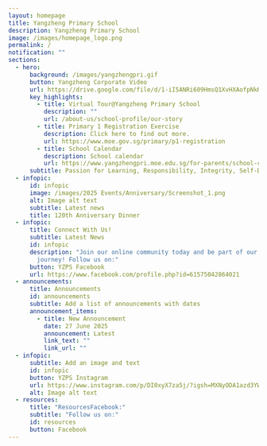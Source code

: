 ```yaml
---
layout: homepage
title: Yangzheng Primary School
description: Yangzheng Primary School
image: /images/homepage_logo.png
permalink: /
notification: ""
sections:
  - hero:
      background: /images/yangzhengpri.gif
      button: Yangzheng Corporate Video
      url: https://drive.google.com/file/d/1-iI5ANRi609HmsQ1XvHXAofpNkK8EjUQ/view
      key_highlights:
        - title: Virtual Tour@Yangzheng Primary School
          description: ""
          url: /about-us/school-profile/our-story
        - title: Primary 1 Registration Exercise
          description: Click here to find out more.
          url: https://www.moe.gov.sg/primary/p1-registration
        - title: School Calendar
          description: School calendar
          url: https://www.yangzhengpri.moe.edu.sg/for-parents/school-calendar/
      subtitle: Passion for Learning, Responsibility, Integrity, Self-Discipline, eMpathy
  - infopic:
      id: infopic
      image: /images/2025 Events/Anniversary/Screenshot_1.png
      alt: Image alt text
      subtitle: Latest news
      title: 120th Anniversary Dinner
  - infopic:
      title: Connect With Us!
      subtitle: Latest News
      id: infopic
      description: "Join our online community today and be part of our Yangzheng
        journey! Follow us on:"
      button: YZPS Facebook
      url: https://www.facebook.com/profile.php?id=61575042864021
  - announcements:
      title: Announcements
      id: announcements
      subtitle: Add a list of announcements with dates
      announcement_items:
        - title: New Announcement
          date: 27 June 2025
          announcement: Latest
          link_text: ""
          link_url: ""
  - infopic:
      subtitle: Add an image and text
      id: infopic
      button: YZPS Instagram
      url: https://www.instagram.com/p/DI0xyX7za5j/?igsh=MXNyODA1azd3YWU3MQ==
      alt: Image alt text
  - resources:
      title: "ResourcesFacebook:"
      subtitle: "Follow us on:"
      id: resources
      button: Facebook
---
```

